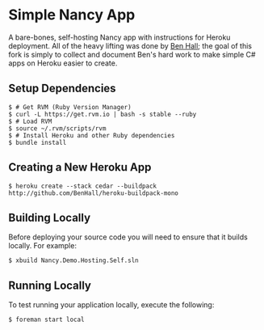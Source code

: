 # Simple Nancy App

A bare-bones, self-hosting Nancy app with instructions for Heroku deployment.
All of the heavy lifting was done by [Ben Hall](https://github.com/BenHall); the
goal of this fork is simply to collect and document Ben's hard work to make
simple C# apps on Heroku easier to create.

## Setup Dependencies

```shell
$ # Get RVM (Ruby Version Manager)
$ curl -L https://get.rvm.io | bash -s stable --ruby
$ # Load RVM
$ source ~/.rvm/scripts/rvm
$ # Install Heroku and other Ruby dependencies
$ bundle install
```

## Creating a New Heroku App

```shell
$ heroku create --stack cedar --buildpack http://github.com/BenHall/heroku-buildpack-mono
```

## Building Locally

Before deploying your source code you will need to ensure that it builds locally. For example:

```shell
$ xbuild Nancy.Demo.Hosting.Self.sln
```

## Running Locally

To test running your application locally, execute the following:

```shell
$ foreman start local
```
